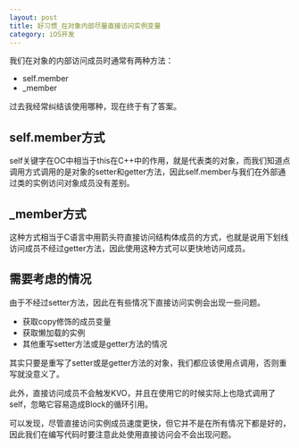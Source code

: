 ```yaml
---
layout: post
title: 好习惯_在对象内部尽量直接访问实例变量
category: iOS开发
--- 
```


我们在对象的内部访问成员时通常有两种方法：

+ self.member
+ _member

过去我经常纠结该使用哪种，现在终于有了答案。

## self.member方式

self关键字在OC中相当于this在C++中的作用，就是代表类的对象，而我们知道点调用方式调用的是对象的setter和getter方法，因此self.member与我们在外部通过类的实例访问对象成员没有差别。

## _member方式

这种方式相当于C语言中用箭头符直接访问结构体成员的方式，也就是说用下划线访问成员不经过getter方法，因此使用这种方式可以更快地访问成员。

## 需要考虑的情况

由于不经过setter方法，因此在有些情况下直接访问实例会出现一些问题。

+ 获取copy修饰的成员变量
+ 获取懒加载的实例
+ 其他重写setter方法或是getter方法的情况

其实只要是重写了setter或是getter方法的对象，我们都应该使用点调用，否则重写就没意义了。

此外，直接访问成员不会触发KVO，并且在使用它的时候实际上也隐式调用了self，忽略它容易造成Block的循环引用。

可以发现，尽管直接访问实例成员速度更快，但它并不是在所有情况下都是好的，因此我们在编写代码时要注意此处使用直接访问会不会出现问题。



